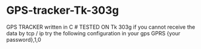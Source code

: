 # GPS-tracker-Tk-303g
GPS TRACKER written in C # TESTED ON Tk 303g
if you cannot receive the data by tcp / ip try the following configuration in your gps GPRS {your password},1,0
